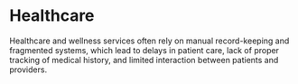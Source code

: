 # Healthcare
Healthcare and wellness services often rely on manual record-keeping and fragmented systems, which lead to delays in patient care, lack of proper tracking of medical history, and limited interaction between patients and providers.
